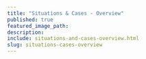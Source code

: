 ```yaml
---
title: "Situations & Cases - Overview"
published: true
featured_image_path:
description:
include: situations-and-cases-overview.html
slug: situations-cases-overview
---
```


